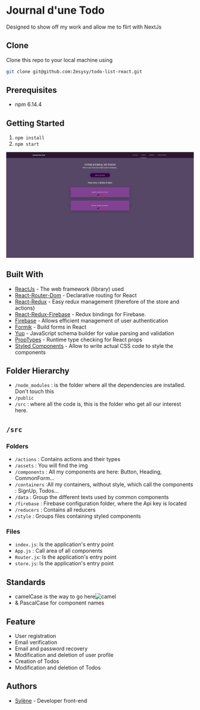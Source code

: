 # Journal d'une Todo

Designed to show off my work and allow me to flirt with NextJs

## Clone

Clone this repo to your local machine using

```bash
git clone git@github.com:Zesysy/todo-list-react.git
```

## Prerequisites

- npm 6.14.4

## Getting Started

1.  `npm install`
2.  `npm start`

![Application view](/src/assets/appView.png)

## Built With

- [ReactJs](https://reactjs.org/) - The web framework (library) used
- [React-Router-Dom](https://reacttraining.com/react-router/web/guides/quick-start) - Declarative routing for React
- [React-Redux](https://react-redux.js.org/) - Easy redux management (therefore of the store and actions)
- [React-Redux-Firebase](http://react-redux-firebase.com/) - Redux bindings for Firebase.
- [Firebase](https://firebase.google.com/docs?authuser=0) - Allows efficient management of user authentication
- [Formik](https://jaredpalmer.com/formik) - Build forms in React
- [Yup](https://github.com/jquense/yup) - JavaScript schema builder for value parsing and validation
- [PropTypes](https://github.com/facebook/prop-types) - Runtime type checking for React props
- [Styled Components](https://styled-components.com/) - Allow to write actual CSS code to style the components

## Folder Hierarchy

- `/node_modules` : is the folder where all the dependencies are installed. Don't touch this
- `/public`
- `/src` : where all the code is, this is the folder who get all our interest here.

## `/src`

### Folders

- `/actions` : Contains actions and their types
- `/assets` : You will find the img
- `/components` : All my components are here: Button, Heading, CommonForm...
- `/containers` :All my containers, without style, which call the components : SignUp, Todos...
- `/data` : Group the different texts used by common components
- `/firebase` : Firebase configuration folder, where the Api key is located
- `/reducers` : Contains all reducers
- `/style` : Groups files containing styled components

### Files

- `index.js`: Is the application's entry point
- `App.js` : Call area of all components
- `Router.jx`: Is the application's entry point
- `store.js`: Is the application's entry point

## Standards

- camelCase is the way to go here![camel](https://github.githubassets.com/images/icons/emoji/unicode/1f42b.png)
- & PascalCase for component names

## Feature

- User registration
- Email verification
- Email and password recovery
- Modification and deletion of user profile
- Creation of Todos
- Modification and deletion of Todos

## Authors

- [Sylène](https://github.com/Zesysy) - Developer front-end

